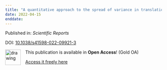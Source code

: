 ```yaml
---
title: "A quantitative approach to the spread of variance in translational research using Monte Carlo simulation"
date: 2022-04-15
enddate:
---
```


Published in: *Scientific Reports*

DOI: [10.1038/s41598-022-09921-3](https://doi.org/10.1038/s41598-022-09921-3)

<img src="https://upload.wikimedia.org/wikipedia/commons/thumb/7/77/Open_Access_logo_PLoS_transparent.svg/800px-Open_Access_logo_PLoS_transparent.svg.png" alt="drawing" width="50" align="left"/> &nbsp;&nbsp;&nbsp;This publication is available in **Open Access**! (Gold OA)

&nbsp;&nbsp;&nbsp;<a href="https://www.nature.com/articles/s41598-022-09921-3.pdf">Access it freely here</a>

